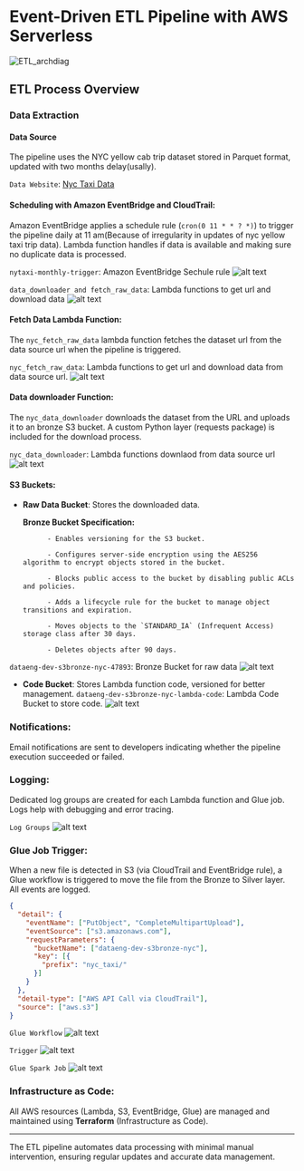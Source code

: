 # Event-Driven ETL Pipeline with AWS Serverless

![ETL_archdiag](DataEngArch.png)


## ETL Process Overview

### Data Extraction

#### Data Source
The pipeline uses the NYC yellow cab trip dataset stored in Parquet format, updated with two months delay(usally).

`Data Website`: [Nyc Taxi Data](https://www.nyc.gov/site/tlc/about/tlc-trip-record-data.page)

#### Scheduling with Amazon EventBridge and CloudTrail:
Amazon EventBridge applies a schedule rule (`cron(0 11 * * ? *)`) to trigger the pipeline daily at 11 am(Because of irregularity in updates of nyc yellow taxi trip data). Lambda function handles if data is available and making sure no duplicate data is processed.

`nytaxi-monthly-trigger`: Amazon EventBridge Sechule rule
![alt text](image.png)


`data_downloader and fetch_raw_data`: Lambda functions to get url and download data
![alt text](image-2.png)

#### Fetch Data Lambda Function:
The `nyc_fetch_raw_data` lambda function fetches the dataset url from the data source url when the pipeline is triggered.

`nyc_fetch_raw_data`: Lambda functions to get url and download data from data source url.
![alt text](image-4.png)

#### Data downloader Function:
The `nyc_data_downloader` downloads the dataset from the URL and uploads it to an bronze S3 bucket. A custom Python layer (requests package) is included for the download process.

`nyc_data_downloader`: Lambda functions downlaod from data source url
![alt text](image-7.png)
#### S3 Buckets:
- **Raw Data Bucket**: Stores the downloaded data.

    **Bronze Bucket Specification:**

            - Enables versioning for the S3 bucket.

            - Configures server-side encryption using the AES256 algorithm to encrypt objects stored in the bucket.

            - Blocks public access to the bucket by disabling public ACLs and policies.

            - Adds a lifecycle rule for the bucket to manage object transitions and expiration.

            - Moves objects to the `STANDARD_IA` (Infrequent Access) storage class after 30 days.

            - Deletes objects after 90 days.

`dataeng-dev-s3bronze-nyc-47893`: Bronze Bucket for raw data
![alt text](image-1.png)

- **Code Bucket**: Stores Lambda function code, versioned for better management.
`dataeng-dev-s3bronze-nyc-lambda-code`: Lambda Code Bucket to store code.
![alt text](image-3.png)

### Notifications:
Email notifications are sent to developers indicating whether the pipeline execution succeeded or failed.

### Logging:
Dedicated log groups are created for each Lambda function and Glue job. Logs help with debugging and error tracing.

`Log Groups`
![alt text](image-5.png)

### Glue Job Trigger:
When a new file is detected in S3 (via CloudTrail and EventBridge rule), a Glue workflow is triggered to move the file from the Bronze to Silver layer. All events are logged.

```json
{
  "detail": {
    "eventName": ["PutObject", "CompleteMultipartUpload"],
    "eventSource": ["s3.amazonaws.com"],
    "requestParameters": {
      "bucketName": ["dataeng-dev-s3bronze-nyc"],
      "key": [{
        "prefix": "nyc_taxi/"
      }]
    }
  },
  "detail-type": ["AWS API Call via CloudTrail"],
  "source": ["aws.s3"]
}
```

`Glue Workflow`
![alt text](image-6.png)


`Trigger`
![alt text](image-9.png)

`Glue Spark Job`
![alt text](image-8.png)
### Infrastructure as Code:
All AWS resources (Lambda, S3, EventBridge, Glue) are managed and maintained using **Terraform** (Infrastructure as Code).

---

The ETL pipeline automates data processing with minimal manual intervention, ensuring regular updates and accurate data management.

